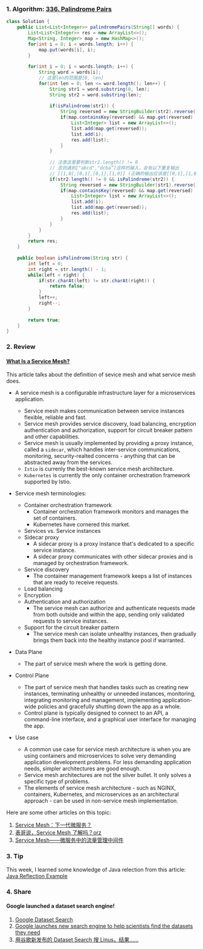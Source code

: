 ### 1. Algorithm: [336. Palindrome Pairs](https://leetcode.com/problems/palindrome-pairs/description/)
```Java
class Solution {
    public List<List<Integer>> palindromePairs(String[] words) {
        List<List<Integer>> res = new ArrayList<>();
        Map<String, Integer> map = new HashMap<>();
        for(int i = 0; i < words.length; i++) {
            map.put(words[i], i);
        }
        
        for(int i = 0; i < words.length; i++) {
            String word = words[i];
            // 这里len的范围是[0, len]
            for(int len = 0; len <= word.length(); len++) {
                String str1 = word.substring(0, len);
                String str2 = word.substring(len);
                
                if(isPalindrome(str1)) {
                    String reversed = new StringBuilder(str2).reverse().toString();
                    if(map.containsKey(reversed) && map.get(reversed) != i) {
                        List<Integer> list = new ArrayList<>();
                        list.add(map.get(reversed));
                        list.add(i);
                        res.add(list);
                    }
                }
                
                // 注意这里要判断str2.length() != 0
                // 否则遇到["abcd","dcba”]这样的输入，会有以下重复输出
                // [[1,0],[0,1],[0,1],[1,0]] (正确的输出应该是[[0,1],[1,0]])
                if(str2.length() != 0 && isPalindrome(str2)) {
                    String reversed = new StringBuilder(str1).reverse().toString();
                    if(map.containsKey(reversed) && map.get(reversed) != i) {
                        List<Integer> list = new ArrayList<>();
                        list.add(i);
                        list.add(map.get(reversed));
                        res.add(list);
                    }
                }
            }
        }
        return res;
    }
    
    public boolean isPalindrome(String str) {
        int left = 0;
        int right = str.length() - 1;
        while(left < right) {
            if(str.charAt(left) != str.charAt(right)) {
                return false;
            }
            left++;
            right--;
        }
        
        return true;
    }
}

```

### 2. Review
#### [What Is a Service Mesh?](https://www.nginx.com/blog/what-is-a-service-mesh/)<br/>
This article talks about the definition of sevice mesh and what service mesh does.
  - A service mesh is a configurable infrastructure layer for a microservices application.
    - Service mesh makes communication between service instances flexible, reliable and fast.
    - Service mesh provides service discovery, load balancing, encryption authentication and authorization, support for circuit breaker pattern and other capabilities.
    - Service mesh is usually implemented by providing a proxy instance, called a `sidecar`, which handles inter-service communications, monitoring, security-realted concerns - anything that can be abstracted away from the services.
    - `Istio` is currenly the best-known service mesh architecture.
    - `Kubernetes` is currently the only container orchestration framework supported by Istio.
    
  - Service mesh terminologies:
    - Container orchestration framework
      - Container orchestration framework monitors and manages the set of containers.
      - Kubernetes have cornered this market.
    - Services vs. Service instances
    - Sidecar proxy
      - A sidecar proxy is a proxy instance that's dedicated to a specific service instance.
      - A sidecar proxy communicates with other sidecar proxies and is managed by orchestration framework.
    - Service discovery
      - The container management framework keeps a list of instances that are ready to receive requests.
    - Load balancing
    - Encryption
    - Authentication and authorization
      - The service mesh can authorize and authenticate requests made from both outside and within the app, sending only validated requests to service instances.
    - Support for the circuit breaker pattern
      - The service mesh can isolate unhealthy instances, then gradually brings them back into the healthy instance pool if warranted.
  - Data Plane
    - The part of service mesh where the work is getting done.
  - Control Plane
    - The part of service mesh that handles tasks such as creating new instances, terminating unhealthy or unneeded instances, monitoring, integrating monitoring and management, implementing application-wide policies and gracefully shutting down the app as a whole.
    - Control plane is typically designed to connect to an API, a command-line interface, and a graphical user interface for managing the app.
    
  - Use case
    - A common use case for service mesh architecture is when you are using containers and microservices to solve very demanding application development problems. For less demanding application needs, simpler architectures are good enough.
    - Service mesh architectures are not the silver bullet. It only solves a specific type of problems.
    - The elements of service mesh architecture - such as NGINX, containers, Kubernetes, and microservices as an architectural approach - can be used in non-service mesh implementation.


Here are some other articles on this topic:
  1. [Service Mesh：下一代微服务？](https://mp.weixin.qq.com/s?__biz=MjM5MDE0Mjc4MA==&mid=2650998746&idx=1&sn=5ef8234abc6855482db64b581e4e9a9a)<br/>
  2. [表哥说，Service Mesh 了解吗？orz](https://mp.weixin.qq.com/s?__biz=MzUzMTA2NTU2Ng==&mid=2247485003&idx=1&sn=ee469d2c0f9b34950b5f032c5806b01f&chksm=fa4979facd3ef0ec52652e5f3f3f03b2f33fbd198757e8a56647f7500b7ffcf7e0b3e62c3279&token=1036407840&lang=zh_CN#rd)<br/>
  3. [Service Mesh——微服务中的流量管理中间件](https://zhuanlan.zhihu.com/p/28794062)<br/>


### 3. Tip
This week, I learned some knowledge of Java relection from this article: [Java Reflection Example](https://examples.javacodegeeks.com/core-java/reflection/java-reflection-example/)<br/>

### 4. Share
#### Google launched a dataset search engine!
  1. [Google Dataset Search](https://toolbox.google.com/datasetsearch)<br/>
  2. [Google launches new search engine to help scientists find the datasets they need](https://www.theverge.com/2018/9/5/17822562/google-dataset-search-service-scholar-scientific-journal-open-data-access)<br/>
  3. [用谷歌新发布的 Dataset Search 搜 Linus，结果……](https://www.oschina.net/news/99717/what-s-google-dataset-search?origin=zhzd)<br/>

  
  
  
  
  
  
  
